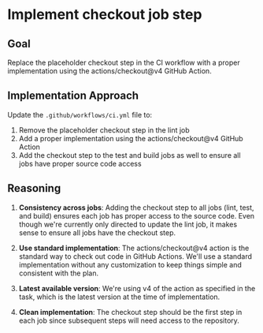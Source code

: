# Implement checkout job step

## Goal
Replace the placeholder checkout step in the CI workflow with a proper implementation using the actions/checkout@v4 GitHub Action.

## Implementation Approach
Update the `.github/workflows/ci.yml` file to:
1. Remove the placeholder checkout step in the lint job
2. Add a proper implementation using the actions/checkout@v4 GitHub Action
3. Add the checkout step to the test and build jobs as well to ensure all jobs have proper source code access

## Reasoning
1. **Consistency across jobs**: Adding the checkout step to all jobs (lint, test, and build) ensures each job has proper access to the source code. Even though we're currently only directed to update the lint job, it makes sense to ensure all jobs have the checkout step.

2. **Use standard implementation**: The actions/checkout@v4 action is the standard way to check out code in GitHub Actions. We'll use a standard implementation without any customization to keep things simple and consistent with the plan.

3. **Latest available version**: We're using v4 of the action as specified in the task, which is the latest version at the time of implementation.

4. **Clean implementation**: The checkout step should be the first step in each job since subsequent steps will need access to the repository.